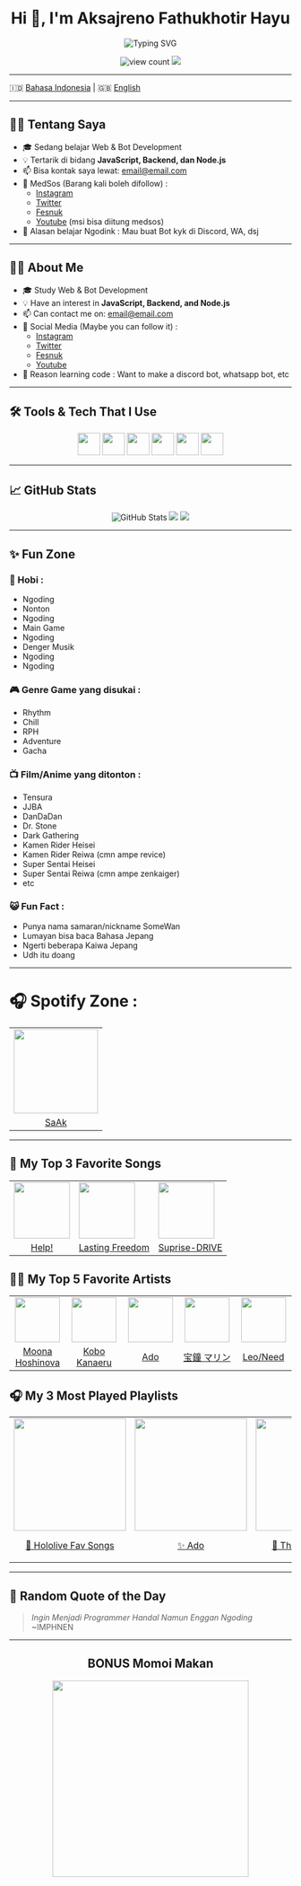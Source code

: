 <h1 align="center">Hi 👋, I'm Aksajreno Fathukhotir Hayu</h1>
<p align="center">
  <img src="https://readme-typing-svg.herokuapp.com?font=Fira+Code&size=22&pause=1000&center=true&vCenter=true&width=435&lines=Welcome+To+My+GitHub!;I+Love+To+Build+Cool+Web+Projects;Always+Learning+New+Material!+🚀;Like+Script+Langguage" alt="Typing SVG" />
</p>

<p align="center">
  <img src="https://komarev.com/ghpvc/?username=AksajrenoFH&label=Profile+Views&color=blueviolet&style=flat" alt="view count"/>
  <img src="https://img.shields.io/github/followers/AksajrenoFH?label=Followers&style=social" />
</p>

---

🇮🇩 [Bahasa Indonesia](#tentang-saya) | 🇬🇧 [English](#about-me)

---

<h2 id="tentang-saya">
  🧑‍💻 Tentang Saya
</h2>

- 🎓 Sedang belajar Web & Bot Development
- 💡 Tertarik di bidang **JavaScript, Backend, dan Node.js**
- 📫 Bisa kontak saya lewat: [email@email.com](mailto:jrenksa31@email.com)
- 📱 MedSos (Barang kali boleh difollow) :
    - <a href="https://www.instagram.com/i77.o13/">Instagram</a>
    - <a href="https://x.com/Ju5tS0m3Th1ng">Twitter</a>
    - <a href="https://www.facebook.com/s4me.sam3/">Fesnuk</a>
    - <a href="https://www.youtube.com/@someonetomeetyou">Youtube</a> (msi bisa diitung medsos)
- 🔮 Alasan belajar Ngodink : Mau buat Bot kyk di Discord, WA, dsj

---

<h2 id="about-me">
  🧑‍💻 About Me
</h2>

- 🎓 Study Web & Bot Development
- 💡 Have an interest in **JavaScript, Backend, and Node.js**
- 📫 Can contact me on: [email@email.com](mailto:jrenksa31@email.com)
- 📱 Social Media (Maybe you can follow it) :
    - <a href="https://www.instagram.com/i77.o13/">Instagram</a>
    - <a href="https://x.com/Ju5tS0m3Th1ng">Twitter</a>
    - <a href="https://www.facebook.com/s4me.sam3/">Fesnuk</a>
    - <a href="https://www.youtube.com/@someonetomeetyou">Youtube</a>
- 🔮 Reason learning code : Want to make a discord bot, whatsapp bot, etc

---

## 🛠️ Tools & Tech That I Use

<p align="center">
  <img src="https://cdn.jsdelivr.net/gh/devicons/devicon/icons/html5/html5-original.svg" width="40" />
  <img src="https://cdn.jsdelivr.net/gh/devicons/devicon/icons/css3/css3-original.svg" width="40" />
  <img src="https://cdn.jsdelivr.net/gh/devicons/devicon/icons/javascript/javascript-original.svg" width="40" />
  <img src="https://cdn.jsdelivr.net/gh/devicons/devicon/icons/php/php-original.svg" width="40" />
  <img src="https://cdn.jsdelivr.net/gh/devicons/devicon/icons/git/git-original.svg" width="40" />
  <img src="https://cdn.jsdelivr.net/gh/devicons/devicon/icons/nodejs/nodejs-original.svg" width="40" />
</p>

---

## 📈 GitHub Stats

<p align="center">
  <img src="https://github-readme-stats.vercel.app/api?username=AksajrenoFH&show_icons=true&theme=radical" alt="GitHub Stats" />
  <img src="https://github-readme-streak-stats.herokuapp.com?user=AksajrenoFH&theme=radical" />
  <img src="https://github-readme-stats.vercel.app/api/top-langs/?username=AksajrenoFH&layout=compact&theme=radical" />
</p>

---

## ✨ Fun Zone

### 🏓 Hobi :
- Ngoding
- Nonton
- Ngoding
- Main Game
- Ngoding
- Denger Musik
- Ngoding
- Ngoding
  
### 🎮 Genre Game yang disukai :
- Rhythm
- Chill
- RPH
- Adventure
- Gacha

### 📺 Film/Anime yang ditonton :
- Tensura
- JJBA
- DanDaDan
- Dr. Stone
- Dark Gathering
- Kamen Rider Heisei
- Kamen Rider Reiwa (cmn ampe revice)
- Super Sentai Heisei
- Super Sentai Reiwa (cmn ampe zenkaiger)
- etc

### 😺 Fun Fact :
- Punya nama samaran/nickname SomeWan
- Lumayan bisa baca Bahasa Jepang
- Ngerti beberapa Kaiwa Jepang
- Udh itu doang

---

# 🎧 Spotify Zone :

<div align="center">
  <table>
    <tr>
      <td><img src="https://i.scdn.co/image/ab6775700000ee8593d20991fe468950e082427b" width="150"></td>
    </tr>
    <tr>
      <td align="center"><a href="https://open.spotify.com/user/31ln5lwx5nlfrtsypwjjooao77gi?si=e74fb81d02c34f74">SaAk</a></td>
    </tr>
  </table>
</div>

---

## 🎵 My Top 3 Favorite Songs

<div align="center">
<table>
  <tr>
    <td><img src="https://i.scdn.co/image/ab67616d00001e02e0c4007daaad3c26ce9090e9" width="100"/></td>
    <td><img src="https://i.scdn.co/image/ab67616d00001e027abbe7430e3d96d7cc165c11" width="100"/></td>
    <td><img src="https://i.scdn.co/image/ab67616d00001e02f4f0ba48bb082e43105fbdea" width="100"/></td>
  </tr>
  <tr>
    <td align="center"><a href="https://open.spotify.com/intl-id/track/2sb0MPuym9pDaru5M2DHsU">Help!</a></td>
    <td align="center"><a href="https://open.spotify.com/intl-id/track/5h8I4E89cihpXw7ri4yo25">Lasting Freedom</a></td>
    <td align="center"><a href="https://open.spotify.com/intl-id/track/3tDAE08rX2Rnsg7Hp943f1">Suprise-DRIVE</a></td>
  </tr>
</table>
</div>

## 🧑‍🎤 My Top 5 Favorite Artists

<div align="center">
<table>
  <tr>
    <td align="center"><img src="https://i.scdn.co/image/ab6761610000517469fbe8f09ed2c94b8f979a8d" width="80"/></td>
    <td align="center"><img src="https://i.scdn.co/image/ab67616d00001e0281bffc699c75f72c1f7313aa" width="80"/></td>
    <td align="center"><img src="https://i.scdn.co/image/ab67616100005174bcb1c184c322688f10cdce7a" width="80"/></td>
    <td align="center"><img src="https://i.scdn.co/image/ab67616100005174b639332f84f555713a1cff46" width="80"/></td>
    <td align="center"><img src="https://i.scdn.co/image/ab67616d00001e02c63e9f758f4e8eceadabc3f0" width="80"/></td>
  </tr>
  <tr>
    <td align="center" width="120">
      <a href="https://open.spotify.com/artist/2Iss9rGmxvoEfVigargjTH">Moona Hoshinova</a>
    </td>
    <td align="center" width="120">
      <a href="https://open.spotify.com/intl-id/artist/6AjW1aE0OlIoRGdnwbHgP2">Kobo Kanaeru</a>
    </td>
    <td align="center" width="120">
      <a href="https://open.spotify.com/artist/6mEQK9m2krja6X1cfsAjfl">Ado</a>
    </td>
    <td align="center" width="120">
      <a href="https://open.spotify.com/intl-id/artist/5XaBNKQo65yYcjNA8wQPOk">宝鐘 マリン</a>
    </td>
    <td align="center" width="120">
      <a href="https://open.spotify.com/intl-id/artist/7CXyP7IN0L3ySUeIQ6Ymu1">Leo/Need</a>
    </td>
  </tr>
</table>
</div>

## 🎧 My 3 Most Played Playlists

<div align="center">
<table>
  <tr>
    <td>
      <a href="https://open.spotify.com/playlist/4NCmQG8dy8LnfNIfGO1MFb">
        <img src="https://image-cdn-ak.spotifycdn.com/image/ab67706c0000d72c3e34a41b4f2a90c3731fc368" width="200"/>
        <p align="center">💖 Hololive Fav Songs</p>
      </a>
    </td>
    <td>
      <a href="https://open.spotify.com/intl-id/artist/6mEQK9m2krja6X1cfsAjfl">
        <img src="https://i.scdn.co/image/ab67616100005174bcb1c184c322688f10cdce7a" width="200"/>
        <p align="center">✨ Ado</p>
      </a>
    </td>
    <td>
      <a href="https://open.spotify.com/playlist/37i9dQZF1DZ06evO4w6PwC">
        <img src="https://pickasso.spotifycdn.com/image/ab67c0de0000deef/dt/v1/img/thisis/7CXyP7IN0L3ySUeIQ6Ymu1/id" width="200"/>
        <p align="center">🎹 This Is Leo/Need</p>
      </a>
    </td>
  </tr>
</table>
</div>


---

## 🧩 Random Quote of the Day

> *Ingin Menjadi Programmer Handal Namun Enggan Ngoding* ~IMPHNEN

---

<div align="center">

  <h2>BONUS Momoi Makan</h2>

  <img src="https://media1.tenor.com/m/vCHi6M0YuZIAAAAC/saiba-momoi-blue-sechi.gif" width="350">
</div>

